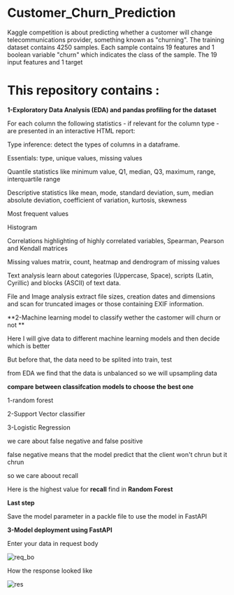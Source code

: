 # Customer_Churn_Prediction
Kaggle competition is about predicting whether a customer will change telecommunications provider, something known as "churning".
The training dataset contains 4250 samples. Each sample contains 19 features and 1 boolean variable "churn" which indicates the class of the sample. The 19 input features and 1 target

# This repository contains :

**1-Exploratory Data Analysis (EDA) and pandas profiling for the dataset**

For each column the following statistics - if relevant for the column type - are presented in an interactive HTML report:

Type inference: detect the types of columns in a dataframe.

Essentials: type, unique values, missing values

Quantile statistics like minimum value, Q1, median, Q3, maximum, range, interquartile range

Descriptive statistics like mean, mode, standard deviation, sum, median absolute deviation, coefficient of variation, kurtosis, skewness

Most frequent values

Histogram

Correlations highlighting of highly correlated variables, Spearman, Pearson and Kendall matrices

Missing values matrix, count, heatmap and dendrogram of missing values

Text analysis learn about categories (Uppercase, Space), scripts (Latin, Cyrillic) and blocks (ASCII) of text data.

File and Image analysis extract file sizes, creation dates and dimensions and scan for truncated images or those containing EXIF information.

**2-Machine learning model to classify wether the castomer will churn or not **

Here I will give data to different machine learning models and then decide which is better 

But before that, the data  need to be splited into train, test 

from EDA we find that the data is unbalanced so we will upsampling data 
 
**compare between classifcation models to choose the best one**

1-random forest

2-Support Vector classifier 

3-Logistic Regression
 
we care about false negative and false positive 

false negative means that the model predict that the client won't chrun but it chrun 

so we care aboout recall 

Here is the highest value for **recall** find in **Random Forest** 
 
**Last step**

Save the model parameter in a packle file to use the model in FastAPI

**3-Model deployment using FastAPI**

Enter your data in request body 

![req_bo](https://user-images.githubusercontent.com/41596266/140563630-deab8383-94d3-4881-864c-03467ce10138.png)

How the response looked like 

![res](https://user-images.githubusercontent.com/41596266/140563956-99a47e1c-007b-40ca-b844-fa82860b8cf3.png)



